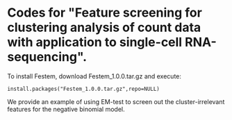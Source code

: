 # Codes for "Feature screening for clustering analysis of count data with application to single-cell RNA-sequencing".

To install Festem, download Festem_1.0.0.tar.gz and execute:

```
install.packages("Festem_1.0.0.tar.gz",repo=NULL)
```

We provide an example of using EM-test to screen out the cluster-irrelevant features for the negative binomial model. 
